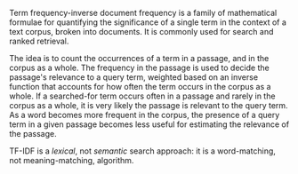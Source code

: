 Term frequency-inverse document frequency is a family of mathematical formulae for quantifying the significance of a single term in the context of a text corpus, broken into documents. It is commonly used for search and ranked retrieval.

The idea is to count the occurrences of a term in a passage, and in the corpus as a whole. The frequency in the passage is used to decide the passage's relevance to a query term, weighted based on an inverse function that accounts for how often the term occurs in the corpus as a whole. If a searched-for term occurs often in a passage and rarely in the corpus as a whole, it is very likely the passage is relevant to the query term. As a word becomes more frequent in the corpus, the presence of a query term in a given passage becomes less useful for estimating the relevance of the passage.

TF-IDF is a *lexical*, not *semantic* search approach: it is a word-matching, not meaning-matching, algorithm.
